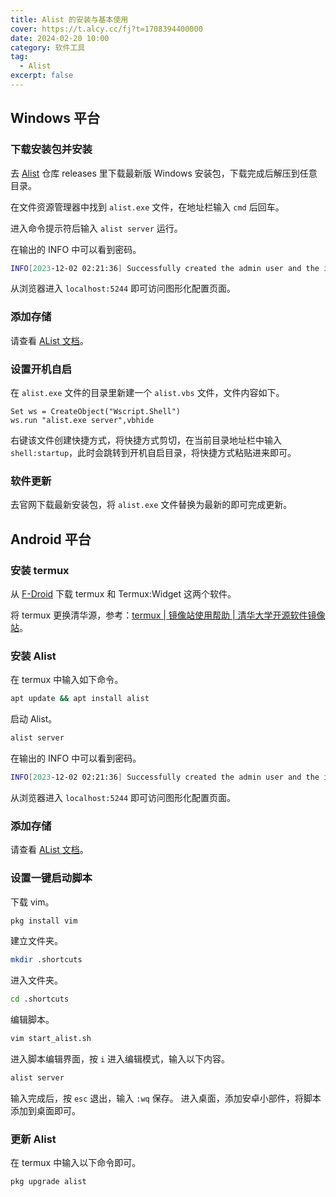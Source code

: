 ```yaml
---
title: Alist 的安装与基本使用
cover: https://t.alcy.cc/fj?t=1708394400000
date: 2024-02-20 10:00
category: 软件工具
tag: 
  - Alist
excerpt: false
---
```

## Windows 平台
### 下载安装包并安装
去 [Alist](https://github.com/alist-org/alist) 仓库 releases 里下载最新版 Windows 安装包，下载完成后解压到任意目录。

在文件资源管理器中找到 `alist.exe` 文件，在地址栏输入 `cmd` 后回车。

进入命令提示符后输入 `alist server` 运行。

在输出的 INFO 中可以看到密码。

```sh
INFO[2023-12-02 02:21:36] Successfully created the admin user and the initial password is: 此处为密码
```

从浏览器进入 `localhost:5244` 即可访问图形化配置页面。

### 添加存储
请查看 [AList 文档](https://alist.nn.ci/zh/)。
### 设置开机自启
在 `alist.exe` 文件的目录里新建一个 `alist.vbs` 文件，文件内容如下。

```vbscript
Set ws = CreateObject("Wscript.Shell")
ws.run "alist.exe server",vbhide
```

右键该文件创建快捷方式，将快捷方式剪切，在当前目录地址栏中输入 `shell:startup`，此时会跳转到开机自启目录，将快捷方式粘贴进来即可。
### 软件更新
去官网下载最新安装包，将 `alist.exe` 文件替换为最新的即可完成更新。
## Android 平台
### 安装 termux
从 [F-Droid](https://search.f-droid.org/?q=termux) 下载 termux 和 Termux:Widget 这两个软件。

将 termux 更换清华源，参考：[termux | 镜像站使用帮助 | 清华大学开源软件镜像站](https://mirrors.tuna.tsinghua.edu.cn/help/termux/)。

### 安装 Alist
在 termux 中输入如下命令。
```sh
apt update && apt install alist
```
启动 Alist。
```sh
alist server
```
在输出的 INFO 中可以看到密码。
```sh
INFO[2023-12-02 02:21:36] Successfully created the admin user and the initial password is: 此处为密码
```
从浏览器进入 `localhost:5244` 即可访问图形化配置页面。
### 添加存储
请查看 [AList 文档](https://alist.nn.ci/zh/)。
### 设置一键启动脚本
下载 vim。
```sh
pkg install vim
```
建立文件夹。
```sh
mkdir .shortcuts
```
进入文件夹。
```sh
cd .shortcuts
```
编辑脚本。
```sh
vim start_alist.sh
```
进入脚本编辑界面，按 `i` 进入编辑模式，输入以下内容。
```sh
alist server
```
输入完成后，按 `esc` 退出，输入 `:wq` 保存。
进入桌面，添加安卓小部件，将脚本添加到桌面即可。
### 更新 Alist
在 termux 中输入以下命令即可。
```sh
pkg upgrade alist
```